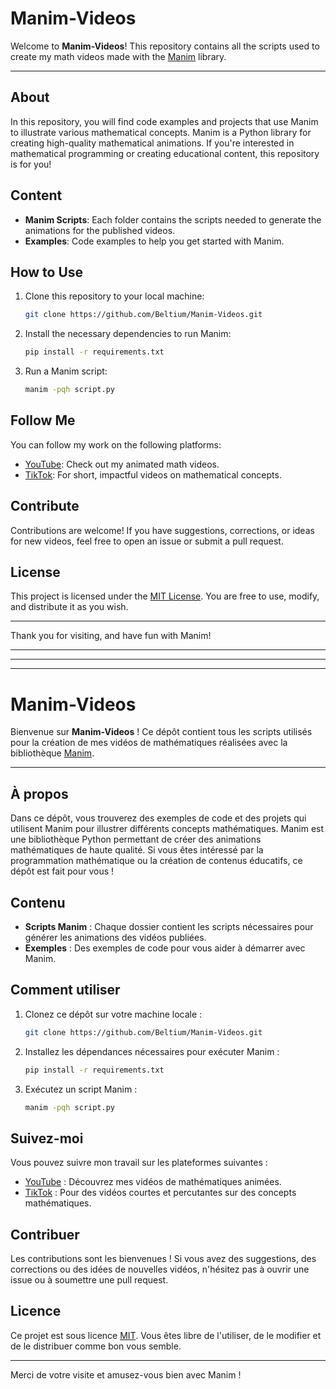 # Manim-Videos

Welcome to **Manim-Videos**! This repository contains all the scripts used to create my math videos made with the [Manim](https://github.com/3b1b/manim) library.

---

## About

In this repository, you will find code examples and projects that use Manim to illustrate various mathematical concepts. Manim is a Python library for creating high-quality mathematical animations. If you're interested in mathematical programming or creating educational content, this repository is for you!

## Content

- **Manim Scripts**: Each folder contains the scripts needed to generate the animations for the published videos.
- **Examples**: Code examples to help you get started with Manim.

## How to Use

1. Clone this repository to your local machine:

   ```bash
   git clone https://github.com/Beltium/Manim-Videos.git
   ```

2. Install the necessary dependencies to run Manim:

   ```bash
   pip install -r requirements.txt
   ```

3. Run a Manim script:

   ```bash
   manim -pqh script.py
   ```

## Follow Me

You can follow my work on the following platforms:

- [YouTube](https://www.youtube.com/@beltium): Check out my animated math videos.
- [TikTok](https://www.tiktok.com/@hugo.mthi): For short, impactful videos on mathematical concepts.

## Contribute

Contributions are welcome! If you have suggestions, corrections, or ideas for new videos, feel free to open an issue or submit a pull request.

## License

This project is licensed under the [MIT License](LICENSE). You are free to use, modify, and distribute it as you wish.

---

Thank you for visiting, and have fun with Manim!

---
---
---

# Manim-Videos

Bienvenue sur **Manim-Videos** ! Ce dépôt contient tous les scripts utilisés pour la création de mes vidéos de mathématiques réalisées avec la bibliothèque [Manim](https://github.com/3b1b/manim).

---

## À propos

Dans ce dépôt, vous trouverez des exemples de code et des projets qui utilisent Manim pour illustrer différents concepts mathématiques. Manim est une bibliothèque Python permettant de créer des animations mathématiques de haute qualité. Si vous êtes intéressé par la programmation mathématique ou la création de contenus éducatifs, ce dépôt est fait pour vous !

## Contenu

- **Scripts Manim** : Chaque dossier contient les scripts nécessaires pour générer les animations des vidéos publiées.
- **Exemples** : Des exemples de code pour vous aider à démarrer avec Manim.

## Comment utiliser

1. Clonez ce dépôt sur votre machine locale :

   ```bash
   git clone https://github.com/Beltium/Manim-Videos.git
   ```

2. Installez les dépendances nécessaires pour exécuter Manim :

   ```bash
   pip install -r requirements.txt
   ```

3. Exécutez un script Manim :

   ```bash
   manim -pqh script.py
   ```

## Suivez-moi

Vous pouvez suivre mon travail sur les plateformes suivantes :

- [YouTube](https://www.youtube.com/@beltium) : Découvrez mes vidéos de mathématiques animées.
- [TikTok](https://www.tiktok.com/@hugo.mthi) : Pour des vidéos courtes et percutantes sur des concepts mathématiques.

## Contribuer

Les contributions sont les bienvenues ! Si vous avez des suggestions, des corrections ou des idées de nouvelles vidéos, n'hésitez pas à ouvrir une issue ou à soumettre une pull request.

## Licence

Ce projet est sous licence [MIT](LICENSE). Vous êtes libre de l'utiliser, de le modifier et de le distribuer comme bon vous semble.

---

Merci de votre visite et amusez-vous bien avec Manim !
